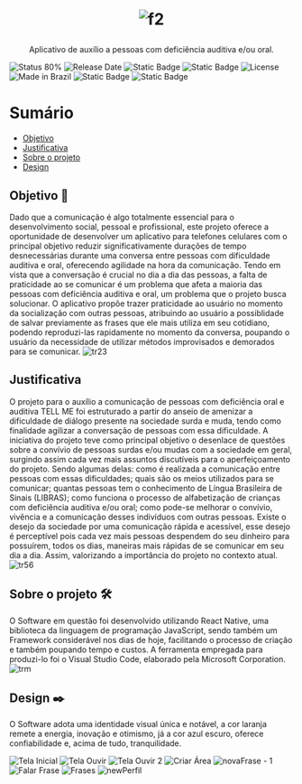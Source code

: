 # <p align="center">![f2](https://github.com/EnioBristotJunior/TellMe/assets/142932338/1f15cbe3-b59e-4e59-a91a-20a7869925ba)</p>

<p align="center">Aplicativo de auxílio a pessoas com deficiência auditiva e/ou oral.</p>

![Status 80%](https://img.shields.io/badge/Status-80%25-ff7f00)
![Release Date](https://img.shields.io/badge/Release%20Date-%2F%2F%2F%2F%2F%2F-420001)
![Static Badge](https://img.shields.io/badge/React%20Native-00a9cf?logo=react)
![Static Badge](https://img.shields.io/badge/JavaScript-000000?logo=javascript)
![License](https://img.shields.io/badge/License-ETEC-8c0a0a)
![Made in Brazil](https://img.shields.io/badge/Made%20in-Brazil-04360d)
![Static Badge](https://img.shields.io/badge/Android-000000?logo=android)
![Static Badge](https://img.shields.io/badge/Mongo%20DB-16134a?logo=mongodb)

Sumário
=================

  * [Objetivo](#objetivo-🎯)
  * [Justificativa](#justificativa)
  * [Sobre o projeto](#sobre-o-projeto)
  * [Design](#design)

## Objetivo 🎯
Dado que a comunicação é algo totalmente essencial para o desenvolvimento social, pessoal e profissional, este projeto oferece a oportunidade de desenvolver um aplicativo para telefones celulares com o principal objetivo reduzir significativamente durações de tempo desnecessárias durante uma conversa entre pessoas com dificuldade auditiva e oral, oferecendo agilidade na hora da comunicação. Tendo em vista que a conversação é crucial no dia a dia das pessoas, a falta de praticidade ao se comunicar é um problema que afeta a maioria das pessoas com deficiência auditiva e oral, um problema que o projeto busca solucionar. O aplicativo propõe trazer praticidade ao usuário no momento da socialização com outras pessoas, atribuindo ao usuário a possiblidade de salvar previamente as frases que ele mais utiliza em seu cotidiano, podendo reproduzi-las rapidamente no momento da conversa, poupando o usuário da necessidade de utilizar métodos improvisados e demorados para se comunicar.
![tr23](https://github.com/EnioBristotJunior/TellMe/assets/142932338/ca9a7783-a706-4b03-bd5e-8a95cd5478ff)

## Justificativa
O projeto para o auxílio a comunicação de pessoas com deficiência oral e auditiva TELL ME foi estruturado a partir do anseio de amenizar a dificuldade de diálogo presente na sociedade surda e muda, tendo como finalidade agilizar a conversação de pessoas com essa dificuldade.
A iniciativa do projeto teve como principal objetivo o desenlace de questões sobre a convívio de pessoas surdas e/ou mudas com a sociedade em geral, surgindo assim cada vez mais assuntos discutíveis para o aperfeiçoamento do projeto. Sendo algumas delas: como é realizada a comunicação entre pessoas com essas dificuldades; quais são os meios utilizados para se comunicar; quantas pessoas tem o conhecimento de Língua Brasileira de Sinais (LIBRAS); como funciona o processo de alfabetização de crianças com deficiência auditiva e/ou oral; como pode-se melhorar o convívio, vivência e a comunicação desses indivíduos com outras pessoas.
Existe o desejo da sociedade por uma comunicação rápida e acessível, esse desejo é perceptível pois cada vez mais pessoas despendem do seu dinheiro para possuírem, todos os dias, maneiras mais rápidas de se comunicar em seu dia a dia. Assim, valorizando a importância do projeto no contexto atual.
![tr56](https://github.com/EnioBristotJunior/TellMe/assets/142932338/299d0e1f-9f86-4cda-8549-422d69e05624)

## Sobre o projeto 🛠️
O Software em questão foi desenvolvido utilizando React Native, uma biblioteca da linguagem de programação JavaScript, sendo também um Framework considerável nos dias de hoje, facilitando o processo de criação e também poupando tempo e custos. A ferramenta empregada para produzi-lo foi o Visual Studio Code, elaborado pela Microsoft Corporation.
![trm](https://github.com/EnioBristotJunior/TellMe/assets/142932338/36058be4-c197-4e8f-aa46-3d70da25bb8a)

## Design ✒️
O Software adota uma identidade visual única e notável, a cor laranja remete a energia, inovação e otimismo, já a cor azul escuro, oferece confiabilidade e, acima de tudo, tranquilidade.

![Tela Inicial](https://github.com/EnioBristotJunior/TellMe/assets/142932338/97d90fce-8f7b-4a4f-aa36-1996765035d4)
![Tela Ouvir](https://github.com/EnioBristotJunior/TellMe/assets/142932338/a34d7543-7635-4a4a-b836-877d79f52830)
![Tela Ouvir 2](https://github.com/EnioBristotJunior/TellMe/assets/142932338/59e6823e-ed1b-43d5-a346-475b83e705c3)
![Criar Área](https://github.com/EnioBristotJunior/TellMe/assets/142932338/078a4801-02c3-4413-b5f0-96b117617e03)
![novaFrase - 1](https://github.com/EnioBristotJunior/TellMe/assets/142932338/569ffb9c-2ceb-4525-836d-ebfa0e8ff675)
![Falar Frase](https://github.com/EnioBristotJunior/TellMe/assets/142932338/46526de2-45f1-491c-9e39-26a38d4f111b)
![Frases](https://github.com/EnioBristotJunior/TellMe/assets/142932338/c2bd6186-1bfd-4339-ba68-29f3943efbb7)
![newPerfil](https://github.com/EnioBristotJunior/TellMe/assets/142932338/faaed3f6-a4d7-487b-b534-7e7425ec2826)






